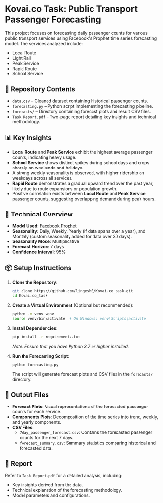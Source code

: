 # Kovai.co Task: Public Transport Passenger Forecasting

This project focuses on forecasting daily passenger counts for various public transport services using Facebook's Prophet time series forecasting model. The services analyzed include:

- Local Route
- Light Rail
- Peak Service
- Rapid Route
- School Service

## 📁 Repository Contents

- `data.csv` – Cleaned dataset containing historical passenger counts.
- `forecasting.py` – Python script implementing the forecasting pipeline.
- `forecasts/` – Directory containing forecast plots and result CSV files.
- `Task Report.pdf` – Two-page report detailing key insights and technical methodology.

## 📊 Key Insights

- **Local Route** and **Peak Service** exhibit the highest average passenger counts, indicating heavy usage.
- **School Service** shows distinct spikes during school days and drops sharply on weekends and holidays.
- A strong weekly seasonality is observed, with higher ridership on weekdays across all services.
- **Rapid Route** demonstrates a gradual upward trend over the past year, likely due to route expansions or population growth.
- Positive correlation exists between **Local Route** and **Peak Service** passenger counts, suggesting overlapping demand during peak hours.

## 🔧 Technical Overview

- **Model Used**: [Facebook Prophet](https://facebook.github.io/prophet/)
- **Seasonality**: Daily, Weekly, Yearly (if data spans over a year), and Monthly (custom seasonality added for data over 30 days).
- **Seasonality Mode**: Multiplicative
- **Forecast Horizon**: 7 days
- **Confidence Interval**: 95%

## 📦 Setup Instructions

1. **Clone the Repository**:
   ```bash
   git clone https://github.com/lingesh0/Kovai.co_task.git
   cd Kovai.co_task
   ```

2. **Create a Virtual Environment** (Optional but recommended):
   ```bash
   python -m venv venv
   source venv/bin/activate  # On Windows: venv\Scripts\activate
   ```

3. **Install Dependencies**:
   ```bash
   pip install -r requirements.txt
   ```

   *Note: Ensure that you have Python 3.7 or higher installed.*

4. **Run the Forecasting Script**:
   ```bash
   python forecasting.py
   ```

   The script will generate forecast plots and CSV files in the `forecasts/` directory.

## 📁 Output Files

- **Forecast Plots**: Visual representations of the forecasted passenger counts for each service.
- **Components Plots**: Decomposition of the time series into trend, weekly, and yearly components.
- **CSV Files**:
  - `7day_passenger_forecast.csv`: Contains the forecasted passenger counts for the next 7 days.
  - `forecast_summary.csv`: Summary statistics comparing historical and forecasted data.

## 📄 Report

Refer to `Task Report.pdf` for a detailed analysis, including:

- Key insights derived from the data.
- Technical explanation of the forecasting methodology.
- Model parameters and configurations.

